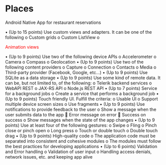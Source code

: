 Places
======

Android Native App for restaurant reservations

•	(Up to 15 points) Use custom views and adapters. It can be one of the following
o	Custom grids
o	Custom ListView
o	<p style='color:red'>Animation views</p>
•	(Up to 9 points) Use two of the following device APIs
o	Accelerometer 
o	Camera
o	Compass
o	Geolocation
•	(Up to 9 points) Use two of the following content providers
o	Capture
o	Connection
o	Contacts
o	Media
o	Third-party provider (Facebook, Google, etc…)
•	(Up to 9 points) Use SQLite as a data storage
•	(Up to 9 points) Use some kind of remote data. It can be, but not limited to, of the following:
o	Telerik backend services
o	WebAPI REST
o	JAX-RS API
o	Node.js REST API
•	(Up to 7 points) Service for a background jobs
o	Create a service that performs a background job
•	(Up to 9 points) Touch friendly UI. Fulfill the criteria:
o	Usable UI
o	Support multiple device screen sizes
o	Use fragments 
•	(Up to 9 points) Use notifications to provide feedback to the user
o	Show a message when the user submits data to the app
	Error message on error
	Success on success
o	Show messages when the state of the app changes
•	(Up to 9 points) Use at least four of the following gestures:
o	Swipe
o	Fling
o	Pinch close or pinch open
o	Long press
o	Touch or double touch
o	Double touch drag
•	(Up to 9 points) High-quality code
o	The application code must be separated into consistent and cohesive modules
o	The modules must follow the best practices for developing applications
•	(Up to 6 points) Validation and Error handling 
o	Validation of user input
o	Handling access denials, network issues, etc. and keeping app alive
